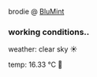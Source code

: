 brodie @ [BluMint](https://www.linkedin.com/company/blumint-io/)

<!--weather_start-->
### working conditions..

weather: clear sky ☀️

temp: 16.33 °C 👕

<!--weather_end-->
